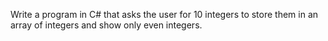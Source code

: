 Write a program in C# that asks the user for 10 integers to store them 
in an array of integers and show only even integers.